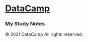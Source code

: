 # [DataCamp](https://learn.datacamp.com/)

### My Study Notes

© 2021 DataCamp All rights reserved.

